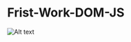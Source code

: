 # Frist-Work-DOM-JS
![Alt text](https://assets.digitalocean.com/articles/alligator/boo.svg "a title")
